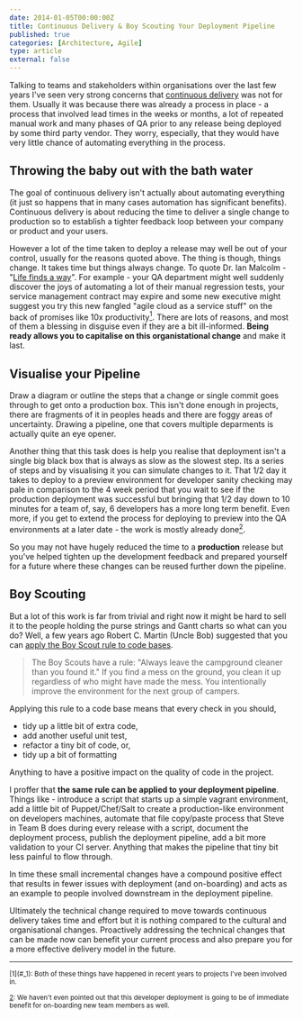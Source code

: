 ```yaml
---
date: 2014-01-05T00:00:00Z
title: Continuous Delivery & Boy Scouting Your Deployment Pipeline
published: true
categories: [Architecture, Agile]
type: article
external: false
---
```

Talking to teams and stakeholders within organisations over the last few years I've seen very strong concerns that [continuous delivery](http://en.wikipedia.org/wiki/Continuous_delivery) was not for them.  Usually it was because there was already a process in place - a process that involved lead times in the weeks or months, a lot of repeated manual work and many phases of QA prior to any release being deployed by some third party vendor.  They worry, especially, that they would have very little chance of automating everything in the process.

## Throwing the baby out with the bath water

The goal of continuous delivery isn't actually about automating everything (it just so happens that in many cases automation has significant benefits).  Continuous delivery is about reducing the time to deliver a single change to production so to establish a tighter feedback loop between your company or product and your users.  

However a lot of the time taken to deploy a release may well be out of your control, usually for the reasons quoted above.  The thing is though, things change.  It takes time but things always change.  To quote Dr. Ian Malcolm - "[Life finds a way](http://www.youtube.com/watch?v=SkWeMvrNiOM)".  For example - your QA department might well suddenly discover the joys of automating a lot of their manual regression tests, your service management contract may expire and some new executive might suggest you try this new fangled "agile cloud as a service stuff" on the back of promises like 10x productivity<a name="_1"></a>[<sup>1</sup>](#1).  There are lots of reasons, and most of them a blessing in disguise even if they are a bit ill-informed.  __Being ready allows you to capitalise on this organistational change__ and make it last.

## Visualise your Pipeline

Draw a diagram or outline the steps that a change or single commit goes through to get onto a production box.  This isn't done enough in projects, there are fragments of it in peoples heads and there are foggy areas of uncertainty.  Drawing a pipeline, one that covers multiple deparments is actually quite an eye opener.  

Another thing that this task does is help you realise that deployment isn't a single big black box that is always as slow as the slowest step.  Its a series of steps and by visualising it you can simulate changes to it.  That  1/2 day it takes to deploy to a preview environment for developer sanity checking may pale in comparison to the 4 week period that you wait to see if the production deployment was successful but bringing that 1/2 day down to 10 minutes for a team of, say, 6 developers has a more long term benefit.  Even more, if you get to extend the process for deploying to preview into the QA environments at a later date - the work is mostly already done<a name="_2"></a>[<sup>2</sup>](#2).

So you may not have hugely reduced the time to a __production__ release but you've helped tighten up the development feedback and prepared yourself for a future where these changes can be reused further down the pipeline.

## Boy Scouting

But a lot of this work is far from trivial and right now it might be hard to sell it to the people holding the purse strings and Gantt charts so what can you do?  Well, a few years ago Robert C. Martin (Uncle Bob) suggested that you can [apply the Boy Scout rule to code bases](http://programmer.97things.oreilly.com/wiki/index.php/The_Boy_Scout_Rule).

> The Boy Scouts have a rule: "Always leave the campground cleaner than you found it." If you find a mess on the ground, you clean it up regardless of who might have made the mess. You intentionally improve the environment for the next group of campers.

Applying this rule to a code base means that every check in you should, 

- tidy up a little bit of extra code,
- add another useful unit test, 
- refactor a tiny bit of code, or,
- tidy up a bit of formatting

Anything to have a positive impact on the quality of code in the project. 

I proffer that __the same rule can be applied to your deployment pipeline__.  Things like - introduce a script that starts up a simple vagrant environment, add a little bit of Puppet/Chef/Salt to create a production-like environment on developers machines, automate that file copy/paste process that Steve in Team B does during every release with a script, document the deployment process, publish the deployment pipeline, add a bit more validation to your CI server.  Anything that makes the pipeline that tiny bit less painful to flow through.

In time these small incremental changes have a compound positive effect that results in fewer issues with deployment (and on-boarding) and acts as an example to people involved downstream in the deployment pipeline.  

Ultimately the technical change required to move towards continuous delivery takes time and effort but it is nothing compared to the cultural and organisational changes.  Proactively addressing the technical changes that can be made now can benefit your current process and also prepare you for a more effective delivery model in the future.

<hr/>
<sup><a name="1"></a>[1](#_1): Both of these things have happened in recent years to projects I've been involved in.</sup>

<sup><a name="2"></a>[2](#_2): We haven't even pointed out that this developer deployment is going to be of immediate benefit for on-boarding new team members as well.</sup>